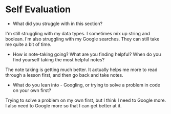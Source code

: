 # Self Evaluation

- What did you struggle with in this section?

I'm still struggling with my data types. I sometimes mix up string and boolean. I'm also struggling with my Google searches. They can still take me quite a bit of time.
- How is note-taking going? What are you finding helpful? When do you find yourself taking the most helpful notes?

The note taking is getting much better. It actually helps me more to read through a lesson first, and then go back and take notes.

- What do you lean into - Googling, or trying to solve a problem in code on your own first?

Trying to solve a problem on my own first, but I think I need to Google more. I also need to Google more so that I can get better at it. 
